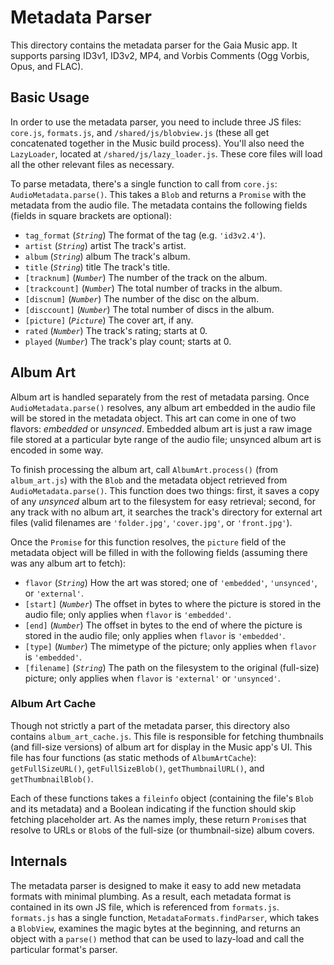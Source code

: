 # Metadata Parser

This directory contains the metadata parser for the Gaia Music app. It supports
parsing ID3v1, ID3v2, MP4, and Vorbis Comments (Ogg Vorbis, Opus, and FLAC).

## Basic Usage

In order to use the metadata parser, you need to include three JS files:
`core.js`, `formats.js`, and `/shared/js/blobview.js` (these all get
concatenated together in the Music build process). You'll also need the
`LazyLoader`, located at `/shared/js/lazy_loader.js`. These core files will
load all the other relevant files as necessary.

To parse metadata, there's a single function to call from `core.js`:
`AudioMetadata.parse()`. This takes a `Blob` and returns a `Promise` with the
metadata from the audio file. The metadata contains the following fields
(fields in square brackets are optional):

 * `tag_format` (*`String`*) The format of the tag (e.g. `'id3v2.4'`).
 * `artist` (*`String`*) artist The track's artist.
 * `album` (*`String`*) album The track's album.
 * `title` (*`String`*) title The track's title.
 * `[tracknum]` (*`Number`*) The number of the track on the album.
 * `[trackcount]` (*`Number`*) The total number of tracks in the album.
 * `[discnum]` (*`Number`*) The number of the disc on the album.
 * `[disccount]` (*`Number`*) The total number of discs in the album.
 * `[picture]` (*`Picture`*) The cover art, if any.
 * `rated` (*`Number`*) The track's rating; starts at 0.
 * `played` (*`Number`*) The track's play count; starts at 0.

## Album Art

Album art is handled separately from the rest of metadata parsing. Once
`AudioMetadata.parse()` resolves, any album art embedded in the audio file will
be stored in the metadata object. This art can come in one of two flavors:
*embedded* or *unsynced*. Embedded album art is just a raw image file stored at
a particular byte range of the audio file; unsynced album art is encoded in some
way.

To finish processing the album art, call `AlbumArt.process()` (from
`album_art.js`) with the `Blob` and the metadata object retrieved from
`AudioMetadata.parse()`. This function does two things: first, it saves a copy
of any *unsynced* album art to the filesystem for easy retrieval; second, for
any track with no album art, it searches the track's directory for external art
files (valid filenames are `'folder.jpg'`, `'cover.jpg'`, or `'front.jpg'`).

Once the `Promise` for this function resolves, the `picture` field of the
metadata object will be filled in with the following fields (assuming there
was any album art to fetch):

 * `flavor` (*`String`*) How the art was stored; one of `'embedded'`,
   `'unsynced'`, or `'external'`.
 * `[start]` (*`Number`*) The offset in bytes to where the picture is stored in
   the audio file; only applies when `flavor` is `'embedded'`.
 * `[end]` (*`Number`*) The offset in bytes to the end of where the picture is
   stored in the audio file; only applies when `flavor` is `'embedded'`.
 * `[type]` (*`Number`*) The mimetype of the picture; only applies when
   `flavor` is `'embedded'`.
 * `[filename]` (*`String`*) The path on the filesystem to the original
   (full-size) picture; only applies when `flavor` is `'external'` or
   `'unsynced'`.

### Album Art Cache

Though not strictly a part of the metadata parser, this directory also contains
`album_art_cache.js`. This file is responsible for fetching thumbnails (and
fill-size versions) of album art for display in the Music app's UI. This file
has four functions (as static methods of `AlbumArtCache`): `getFullSizeURL()`,
`getFullSizeBlob()`, `getThumbnailURL()`, and `getThumbnailBlob()`.

Each of these functions takes a `fileinfo` object (containing the file's `Blob`
and its metadata) and a Boolean indicating if the function should skip fetching
placeholder art. As the names imply, these return `Promise`s that resolve to
URLs or `Blob`s of the full-size (or thumbnail-size) album covers.

## Internals

The metadata parser is designed to make it easy to add new metadata formats with
minimal plumbing. As a result, each metadata format is contained in its own JS
file, which is referenced from `formats.js`. `formats.js` has a single function,
`MetadataFormats.findParser`, which takes a `BlobView`, examines the magic bytes
at the beginning, and returns an object with a `parse()` method that can be
used to lazy-load and call the particular format's parser.
